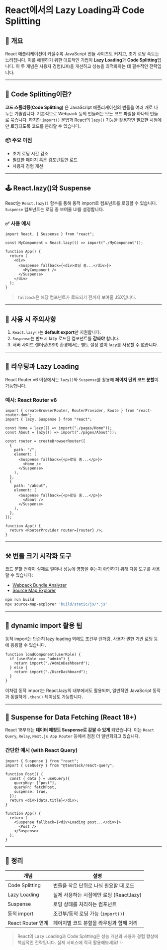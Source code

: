 # React에서의 Lazy Loading과 Code Splitting

## 🧩 개요

React 애플리케이션이 커질수록 JavaScript 번들 사이즈도 커지고, 초기 로딩 속도는 느려집니다. 이를 해결하기 위한 대표적인 기법이 **Lazy Loading**과 **Code Splitting**입니다. 이 두 개념은 사용자 경험(UX)을 개선하고 성능을 최적화하는 데 필수적인 전략입니다.

---

## 🚀 Code Splitting이란?

**코드 스플리팅(Code Splitting)** 은 JavaScript 애플리케이션의 번들을 여러 개로 나누는 기술입니다. 기본적으로 Webpack 등의 번들러는 모든 코드 파일을 하나의 번들로 묶습니다. 하지만 `import()` 문법과 React의 `lazy()` 기능을 활용하면 필요한 시점에만 로딩되도록 코드를 분리할 수 있습니다.

### 📦 주요 이점

- 초기 로딩 시간 감소
- 필요한 페이지 혹은 컴포넌트만 로드
- 사용자 경험 개선

---

## 🕹️ React.lazy()와 Suspense

React는 `React.lazy()` 함수를 통해 동적 import로 컴포넌트를 로딩할 수 있습니다. `Suspense` 컴포넌트는 로딩 중 보여줄 UI를 설정합니다.

### ✅ 사용 예시

```tsx
import React, { Suspense } from "react";

const MyComponent = React.lazy(() => import("./MyComponent"));

function App() {
  return (
    <div>
      <Suspense fallback={<div>로딩 중...</div>}>
        <MyComponent />
      </Suspense>
    </div>
  );
}
```

> `fallback`은 해당 컴포넌트가 로드되기 전까지 보여줄 JSX입니다.

---

## 🧠 사용 시 주의사항

1. `React.lazy()`는 **default export**만 지원합니다.
2. `Suspense`는 반드시 lazy 로드된 컴포넌트를 **감싸야** 합니다.
3. 서버 사이드 렌더링(SSR) 환경에서는 별도 설정 없이 lazy를 사용할 수 없습니다.

---

## 📁 라우팅과 Lazy Loading

React Router v6 이상에서는 `lazy()`와 `Suspense`를 활용해 **페이지 단위 코드 분할**이 가능합니다.

### 예시: React Router v6

```tsx
import { createBrowserRouter, RouterProvider, Route } from "react-router-dom";
import { lazy, Suspense } from "react";

const Home = lazy(() => import("./pages/Home"));
const About = lazy(() => import("./pages/About"));

const router = createBrowserRouter([
  {
    path: "/",
    element: (
      <Suspense fallback={<p>로딩 중...</p>}>
        <Home />
      </Suspense>
    ),
  },
  {
    path: "/about",
    element: (
      <Suspense fallback={<p>로딩 중...</p>}>
        <About />
      </Suspense>
    ),
  },
]);

function App() {
  return <RouterProvider router={router} />;
}
```

---

## ⚒️ 번들 크기 시각화 도구

코드 분할 전략이 실제로 얼마나 성능에 영향을 주는지 확인하기 위해 다음 도구를 사용할 수 있습니다:

- [Webpack Bundle Analyzer](https://www.npmjs.com/package/webpack-bundle-analyzer)
- [Source Map Explorer](https://www.npmjs.com/package/source-map-explorer)

```bash
npm run build
npx source-map-explorer 'build/static/js/*.js'
```

---

## 🧩 dynamic import 활용 팁

동적 import는 단순히 lazy loading 외에도 조건부 렌더링, 사용자 권한 기반 로딩 등에 응용할 수 있습니다.

```tsx
function loadComponent(userRole) {
  if (userRole === "admin") {
    return import("./AdminDashboard");
  } else {
    return import("./UserDashboard");
  }
}
```

이처럼 동적 import는 React.lazy의 내부에서도 활용되며, 일반적인 JavaScript 동작과 동일하게 `.then()` 체이닝도 가능합니다.

---

## 🧵 Suspense for Data Fetching (React 18+)

React 18부터는 **데이터 패칭도 Suspense로 감쌀 수 있게** 되었습니다. 이는 `React Query`, `Relay`, `Next.js App Router` 등에서 점점 더 일반화되고 있습니다.

### 간단한 예시 (with React Query)

```tsx
import { Suspense } from "react";
import { useQuery } from "@tanstack/react-query";

function Post() {
  const { data } = useQuery({
    queryKey: ["post"],
    queryFn: fetchPost,
    suspense: true,
  });
  return <div>{data.title}</div>;
}

function App() {
  return (
    <Suspense fallback={<div>Loading post...</div>}>
      <Post />
    </Suspense>
  );
}
```

---

## 🧭 정리

| 개념              | 설명                                     |
| ----------------- | ---------------------------------------- |
| Code Splitting    | 번들을 작은 단위로 나눠 필요할 때 로드   |
| Lazy Loading      | 실제 사용하는 시점에만 로딩 (React.lazy) |
| Suspense          | 로딩 상태를 처리하는 컴포넌트            |
| 동적 import       | 조건부/동적 로딩 가능 (`import()`)       |
| React Router 연계 | 페이지별 코드 분할을 라우팅과 함께 처리  |

> React의 Lazy Loading과 Code Splitting은 성능 개선과 사용자 경험 향상에 핵심적인 전략입니다. 실제 서비스에 적극 활용해보세요! ✨
